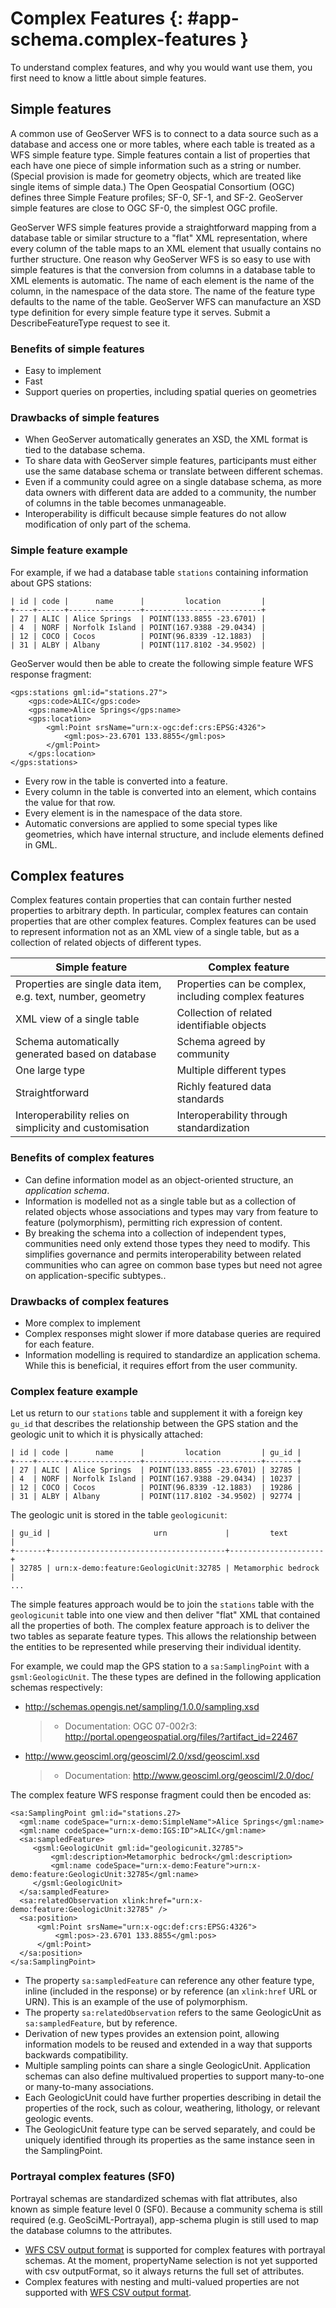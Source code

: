 # Complex Features {: #app-schema.complex-features }

To understand complex features, and why you would want use them, you first need to know a little about simple features.

## Simple features

A common use of GeoServer WFS is to connect to a data source such as a database and access one or more tables, where each table is treated as a WFS simple feature type. Simple features contain a list of properties that each have one piece of simple information such as a string or number. (Special provision is made for geometry objects, which are treated like single items of simple data.) The Open Geospatial Consortium (OGC) defines three Simple Feature profiles; SF-0, SF-1, and SF-2. GeoServer simple features are close to OGC SF-0, the simplest OGC profile.

GeoServer WFS simple features provide a straightforward mapping from a database table or similar structure to a "flat" XML representation, where every column of the table maps to an XML element that usually contains no further structure. One reason why GeoServer WFS is so easy to use with simple features is that the conversion from columns in a database table to XML elements is automatic. The name of each element is the name of the column, in the namespace of the data store. The name of the feature type defaults to the name of the table. GeoServer WFS can manufacture an XSD type definition for every simple feature type it serves. Submit a DescribeFeatureType request to see it.

### Benefits of simple features

-   Easy to implement
-   Fast
-   Support queries on properties, including spatial queries on geometries

### Drawbacks of simple features

-   When GeoServer automatically generates an XSD, the XML format is tied to the database schema.
-   To share data with GeoServer simple features, participants must either use the same database schema or translate between different schemas.
-   Even if a community could agree on a single database schema, as more data owners with different data are added to a community, the number of columns in the table becomes unmanageable.
-   Interoperability is difficult because simple features do not allow modification of only part of the schema.

### Simple feature example

For example, if we had a database table `stations` containing information about GPS stations:

    | id | code |      name      |         location         |
    +----+------+----------------+--------------------------+
    | 27 | ALIC | Alice Springs  | POINT(133.8855 -23.6701) |
    | 4  | NORF | Norfolk Island | POINT(167.9388 -29.0434) |
    | 12 | COCO | Cocos          | POINT(96.8339 -12.1883)  |
    | 31 | ALBY | Albany         | POINT(117.8102 -34.9502) |

GeoServer would then be able to create the following simple feature WFS response fragment:

    <gps:stations gml:id="stations.27">
        <gps:code>ALIC</gps:code>
        <gps:name>Alice Springs</gps:name>
        <gps:location>
            <gml:Point srsName="urn:x-ogc:def:crs:EPSG:4326">
                <gml:pos>-23.6701 133.8855</gml:pos>
            </gml:Point>
        </gps:location>
    </gps:stations>

-   Every row in the table is converted into a feature.
-   Every column in the table is converted into an element, which contains the value for that row.
-   Every element is in the namespace of the data store.
-   Automatic conversions are applied to some special types like geometries, which have internal structure, and include elements defined in GML.

## Complex features

Complex features contain properties that can contain further nested properties to arbitrary depth. In particular, complex features can contain properties that are other complex features. Complex features can be used to represent information not as an XML view of a single table, but as a collection of related objects of different types.

| Simple feature                                               | Complex feature                                       |
|--------------------------------------------------------------|-------------------------------------------------------|
| Properties are single data item, e.g. text, number, geometry | Properties can be complex, including complex features |
| XML view of a single table                                   | Collection of related identifiable objects            |
| Schema automatically generated based on database             | Schema agreed by community                            |
| One large type                                               | Multiple different types                              |
| Straightforward                                              | Richly featured data standards                        |
| Interoperability relies on simplicity and customisation      | Interoperability through standardization              |

### Benefits of complex features

-   Can define information model as an object-oriented structure, an *application schema*.
-   Information is modelled not as a single table but as a collection of related objects whose associations and types may vary from feature to feature (polymorphism), permitting rich expression of content.
-   By breaking the schema into a collection of independent types, communities need only extend those types they need to modify. This simplifies governance and permits interoperability between related communities who can agree on common base types but need not agree on application-specific subtypes..

### Drawbacks of complex features

-   More complex to implement
-   Complex responses might slower if more database queries are required for each feature.
-   Information modelling is required to standardize an application schema. While this is beneficial, it requires effort from the user community.

### Complex feature example

Let us return to our `stations` table and supplement it with a foreign key `gu_id` that describes the relationship between the GPS station and the geologic unit to which it is physically attached:

    | id | code |      name      |         location         | gu_id |
    +----+------+----------------+--------------------------+-------+
    | 27 | ALIC | Alice Springs  | POINT(133.8855 -23.6701) | 32785 |
    | 4  | NORF | Norfolk Island | POINT(167.9388 -29.0434) | 10237 | 
    | 12 | COCO | Cocos          | POINT(96.8339 -12.1883)  | 19286 |
    | 31 | ALBY | Albany         | POINT(117.8102 -34.9502) | 92774 |

The geologic unit is stored in the table `geologicunit`:

    | gu_id |                       urn             |         text        |
    +-------+---------------------------------------+---------------------+
    | 32785 | urn:x-demo:feature:GeologicUnit:32785 | Metamorphic bedrock |
    ...

The simple features approach would be to join the `stations` table with the `geologicunit` table into one view and then deliver "flat" XML that contained all the properties of both. The complex feature approach is to deliver the two tables as separate feature types. This allows the relationship between the entities to be represented while preserving their individual identity.

For example, we could map the GPS station to a `sa:SamplingPoint` with a `gsml:GeologicUnit`. The these types are defined in the following application schemas respectively:

-   <http://schemas.opengis.net/sampling/1.0.0/sampling.xsd>

    > -   Documentation: OGC 07-002r3: <http://portal.opengeospatial.org/files/?artifact_id=22467>

-   <http://www.geosciml.org/geosciml/2.0/xsd/geosciml.xsd>

    > -   Documentation: <http://www.geosciml.org/geosciml/2.0/doc/>

The complex feature WFS response fragment could then be encoded as:

    <sa:SamplingPoint gml:id="stations.27>
      <gml:name codeSpace="urn:x-demo:SimpleName">Alice Springs</gml:name>
      <gml:name codeSpace="urn:x-demo:IGS:ID">ALIC</gml:name>
      <sa:sampledFeature>
         <gsml:GeologicUnit gml:id="geologicunit.32785">
             <gml:description>Metamorphic bedrock</gml:description>
             <gml:name codeSpace="urn:x-demo:Feature">urn:x-demo:feature:GeologicUnit:32785</gml:name>
         </gsml:GeologicUnit>
      </sa:sampledFeature>
      <sa:relatedObservation xlink:href="urn:x-demo:feature:GeologicUnit:32785" />
      <sa:position>
          <gml:Point srsName="urn:x-ogc:def:crs:EPSG:4326">
              <gml:pos>-23.6701 133.8855</gml:pos>
          </gml:Point>
      </sa:position>
    </sa:SamplingPoint>

-   The property `sa:sampledFeature` can reference any other feature type, inline (included in the response) or by reference (an `xlink:href` URL or URN). This is an example of the use of polymorphism.
-   The property `sa:relatedObservation` refers to the same GeologicUnit as `sa:sampledFeature`, but by reference.
-   Derivation of new types provides an extension point, allowing information models to be reused and extended in a way that supports backwards compatibility.
-   Multiple sampling points can share a single GeologicUnit. Application schemas can also define multivalued properties to support many-to-one or many-to-many associations.
-   Each GeologicUnit could have further properties describing in detail the properties of the rock, such as colour, weathering, lithology, or relevant geologic events.
-   The GeologicUnit feature type can be served separately, and could be uniquely identified through its properties as the same instance seen in the SamplingPoint.

### Portrayal complex features (SF0)

Portrayal schemas are standardized schemas with flat attributes, also known as simple feature level 0 (SF0). Because a community schema is still required (e.g. GeoSciML-Portrayal), app-schema plugin is still used to map the database columns to the attributes.

-   [WFS CSV output format](../../services/wfs/outputformats.md) is supported for complex features with portrayal schemas. At the moment, propertyName selection is not yet supported with csv outputFormat, so it always returns the full set of attributes.
-   Complex features with nesting and multi-valued properties are not supported with [WFS CSV output format](../../services/wfs/outputformats.md).
